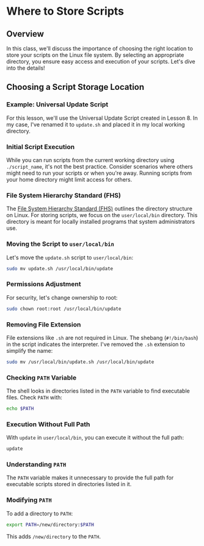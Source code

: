 # Where to Store Scripts

## Overview
In this class, we'll discuss the importance of choosing the right location to store your scripts on the Linux file system. By selecting an appropriate directory, you ensure easy access and execution of your scripts. Let's dive into the details!

## Choosing a Script Storage Location

### Example: Universal Update Script
For this lesson, we'll use the Universal Update Script created in Lesson 8. In my case, I've renamed it to `update.sh` and placed it in my local working directory.

### Initial Script Execution
While you can run scripts from the current working directory using `./script_name`, it's not the best practice. Consider scenarios where others might need to run your scripts or when you're away. Running scripts from your home directory might limit access for others.

### File System Hierarchy Standard (FHS)
The [File System Hierarchy Standard (FHS)](https://refspecs.linuxfoundation.org/FHS_3.0/fhs-3.0.html) outlines the directory structure on Linux. For storing scripts, we focus on the `user/local/bin` directory. This directory is meant for locally installed programs that system administrators use.

### Moving the Script to `user/local/bin`
Let's move the `update.sh` script to `user/local/bin`:
```bash
sudo mv update.sh /usr/local/bin/update
```

### Permissions Adjustment
For security, let's change ownership to root:
```bash
sudo chown root:root /usr/local/bin/update
```

### Removing File Extension
File extensions like `.sh` are not required in Linux. The shebang (`#!/bin/bash`) in the script indicates the interpreter. I've removed the `.sh` extension to simplify the name:
```bash
sudo mv /usr/local/bin/update.sh /usr/local/bin/update
```

### Checking `PATH` Variable
The shell looks in directories listed in the `PATH` variable to find executable files. Check `PATH` with:
```bash
echo $PATH
```

### Execution Without Full Path
With `update` in `user/local/bin`, you can execute it without the full path:
```bash
update
```

### Understanding `PATH`
The `PATH` variable makes it unnecessary to provide the full path for executable scripts stored in directories listed in it.

### Modifying `PATH`
To add a directory to `PATH`:
```bash
export PATH=/new/directory:$PATH
```
This adds `/new/directory` to the `PATH`.

